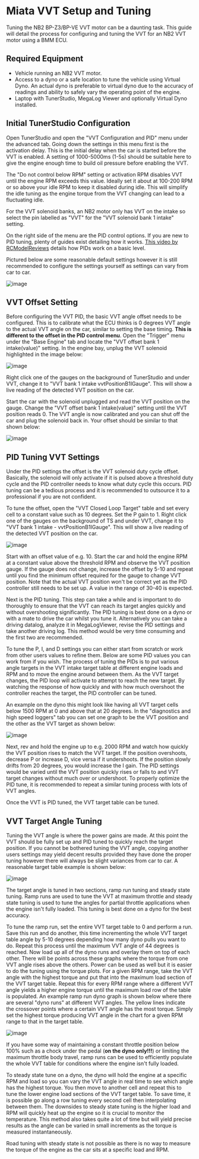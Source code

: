 # Miata VVT Setup and Tuning

Tuning the NB2 BP-Z3/BP-VE VVT motor can be a daunting task. This guide will detail the process for configuring and tuning the VVT for an NB2 VVT motor using a BMM ECU. 

## Required Equipment

- Vehicle running an NB2 VVT motor.
- Access to a dyno or a safe location to tune the vehicle using Virtual Dyno. An actual dyno is preferable to virtual dyno due to the accuracy of readings and ability to safely vary the operating point of the engine.
- Laptop with TunerStudio, MegaLog Viewer and optionally Virtual Dyno installed.

## Initial TunerStudio Configuration

Open TunerStudio and open the "VVT Configuration and PID" menu under the advanced tab. Going down the settings in this menu first is the activation delay. This is the initial delay when the car is started before the VVT is enabled. A setting of 1000-5000ms (1-5s) should be suitable here to give the engine enough time to build oil pressure before enabling the VVT.

The "Do not control below RPM" setting or activation RPM disables VVT until the engine RPM exceeds this value. Ideally set it about at 100-200 RPM or so above your idle RPM to keep it disabled during idle. This will simplify the idle tuning as the engine torque from the VVT changing can lead to a fluctuating idle.

For the VVT solenoid banks, an NB2 motor only has VVT on the intake so select the pin labelled as "VVT" for the "VVT solenoid bank 1 intake" setting.

On the right side of the menu are the PID control options. If you are new to PID tuning, plenty of guides exist detailing how it works. [This video by RCModelReviews](https://youtu.be/0vqWyramGy8?si=oALUmrArWDNi7Scp) details how PIDs work on a basic level.

Pictured below are some reasonable default settings however it is still recommended to configure the settings yourself as settings can vary from car to car.

![image](VVT/VVTconfig.png)

## VVT Offset Setting

Before configuring the VVT PID, the basic VVT angle offset needs to be configured. This is to calibrate what the ECU thinks is 0 degrees VVT angle to the actual VVT angle on the car, similar to setting the base timing. **This is different to the offset in the PID control menu**.  Open the "Trigger" menu under the "Base Engine" tab and locate the "VVT offset bank 1 intake(value)" setting. In the engine bay, unplug the VVT solenoid highlighted in the image below:

![image](VVT/VVTsolenoid.png)

 Right click one of the gauges on the background of TunerStudio and under VVT, change it to "VVT bank 1 intake vvtPositionB1IGauge". This will show a live reading of the detected VVT position on the car. 

Start the car with the solenoid unplugged and read the VVT position on the gauge. Change the "VVT offset bank 1 intake(value)" setting until the VVT position reads 0. The VVT angle is now calibrated and you can shut off the car and plug the solenoid back in. Your offset should be similar to that shown below:

![image](VVT/VVTtrigger.png)

## PID Tuning VVT Settings

Under the PID settings the offset is the VVT solenoid duty cycle offset. Basically, the solenoid will only activate if it is pulsed above a threshold duty cycle and the PID controller needs to know what duty cycle this occurs. PID tuning can be a tedious process and it is recommended to outsource it to a professional if you are not confident.

To tune the offset, open the "VVT Closed Loop Target" table and set every cell to a constant value such as 10 degrees. Set the P gain to 1. Right click one of the gauges on the background of TS and under VVT, change it to "VVT bank 1 intake - vvtPositionB1IGauge". This will show a live reading of the detected VVT position on the car.

![image](VVT/VVTgauge.png)

Start with an offset value of e.g. 10. Start the car and hold the engine RPM at a constant value above the threshold RPM and observe the VVT position gauge. If the gauge does not change, increase the offset by 5-10 and repeat until you find the minimum offset required for the gauge to change VVT position. Note that the actual VVT position won't be correct yet as the PID controller still needs to be set up. A value in the range of 30-40 is expected.

Next is the PID tuning. This step can take a while and is important to do thoroughly to ensure that the VVT can reach its target angles quickly and without overshooting significantly. The PID tuning is best done on a dyno or with a mate to drive the car whilst you tune it. Alternatively you can take a driving datalog, analyze it in MegaLogViewer, revise the PID settings and take another driving log. This method would be very time consuming and the first two are recommended.

To tune the P, I, and D settings you can either start from scratch or work from other users values to refine them. Below are some PID values you can work from if you wish. The process of tuning the PIDs is to put various angle targets in the VVT intake target table at different engine loads and RPM and to move the engine around between them. As the VVT target changes, the PID loop will activate to attempt to reach the new target. By watching the response of how quickly and with how much overshoot the controller reaches the target, the PID controller can be tuned. 

An example on the dyno this might look like having all VVT target cells below 1500 RPM at 0 and above that at 20 degrees. In the "diagnostics and high speed loggers" tab you can set one graph to be the VVT position and the other as the VVT target as shown below:

![image](VVT/VVTlogger.png)

Next, rev and hold the engine up to e.g. 2000 RPM and watch how quickly the VVT position rises to match the VVT target. If the position overshoots, decrease P or increase D, vice versa if it undershoots. If the position slowly drifts from 20 degrees, you would increase the I gain. The PID settings would be varied until the VVT position quickly rises or falls to and VVT target changes without much over or undershoot. To properly optimize the PID tune, it is recommended to repeat a similar tuning process with lots of VVT angles.

Once the VVT is PID tuned, the VVT target table can be tuned.

## VVT Target Angle Tuning

Tuning the VVT angle is where the power gains are made. At this point the VVT should be fully set up and PID tuned to quickly reach the target position. If you cannot be bothered tuning the VVT angle, copying another users settings may yield decent results provided they have done the proper tuning however there will always be slight variances from car to car. A reasonable target table example is shown below:

![image](VVT/VVTangle.png)

The target angle is tuned in two sections, ramp run tuning and steady state tuning. Ramp runs are used to tune the VVT at maximum throttle and steady state tuning is used to tune the angles for partial throttle applications when the engine isn't fully loaded. This tuning is best done on a dyno for the best accuracy.

To tune the ramp run, set the entire VVT target table to 0 and perform a run. Save this run and do another, this time incrementing the whole VVT target table angle by 5-10 degrees depending how many dyno pulls you want to do. Repeat this process until the maximum VVT angle of 44 degrees is reached. Now load up all of the dyno runs and overlay them on top of each other. There will be points across these graphs where the torque from one VVT angle rises above the others. Power can be used as well but it is easier to do the tuning using the torque plots. For a given RPM range, take the VVT angle with the highest torque and put that into the maximum load section of the VVT target table. Repeat this for every RPM range where a different VVT angle yields a higher engine torque until the maximum load row of the table is populated. An example ramp run dyno graph is shown below where there are several "dyno runs" at different VVT angles. The yellow lines indicate the crossover points where a certain VVT angle has the most torque. Simply set the highest torque producing VVT angle in the chart for a given RPM range to that in the target table.

![image](VVT/VVTtuning.png)

If you have some way of maintaining a constant throttle position below 100% such as a chock under the pedal (**on the dyno only!!!**) or limiting the maximum throttle body travel, ramp runs can be used to efficiently populate the whole VVT table for conditions where the engine isn't fully loaded.

To steady state tune on a dyno, the dyno will hold the engine at a specific RPM and load so you can vary the VVT angle in real time to see which angle has the highest torque. You then move to another cell and repeat this to tune the lower engine load sections of the VVT target table. To save time, it is possible go along a row tuning every second cell then interpolating between them. The downsides to steady state tuning is the higher load and RPM will quickly heat up the engine so it is crucial to monitor the temperature. This method also takes quite a lot of time but will yield precise results as the angle can be varied in small increments as the torque is measured instantaneously. 

Road tuning with steady state is not possible as there is no way to measure the torque of the engine as the car sits at a specific load and RPM.